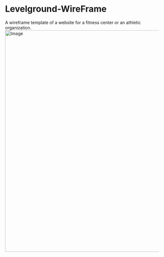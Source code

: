 # Levelground-WireFrame
A wireframe template of a website for a fitness center or an athletic organization.
<img width="901" height="727" alt="Image" src="https://github.com/user-attachments/assets/458fd85a-e8cf-47af-a885-3852a0fd108c" />
